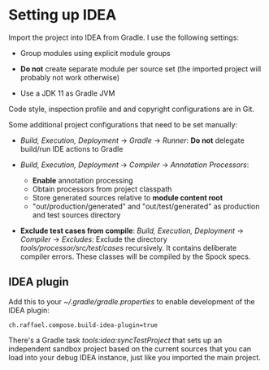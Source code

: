 Setting up IDEA
===============

Import the project into IDEA from Gradle. I use the following settings:

- Group modules using explicit module groups

- **Do not** create separate module per source set (the imported project
  will probably not work otherwise)
  
- Use a JDK 11 as Gradle JVM

Code style, inspection profile and and copyright configurations are in Git.

Some additional project configurations that need to be set manually:

- *Build, Execution, Deployment* → *Gradle* → *Runner*: **Do not** delegate
  build/run IDE actions to Gradle

- *Build, Execution, Deployment* → *Compiler* → *Annotation Processors*:
  
  - **Enable** annotation processing
  - Obtain processors from project classpath
  - Store generated sources relative to **module content root**
  - "out/production/generated" and "out/test/generated" as production and
    test sources directory

- **Exclude test cases from compile**: *Build, Execution, Deployment* →
  *Compiler* → *Excludes*: Exclude the directory
  *tools/processor/src/test/cases* recursively. It contains deliberate
  compiler errors. These classes will be compiled by the Spock specs.


IDEA plugin
-----------

Add this to your *~/.gradle/gradle.properties* to enable development of the
IDEA plugin:

```
ch.raffael.compose.build-idea-plugin=true
```

There's a Gradle task *tools:idea:syncTestProject* that sets up an
independent sandbox project based on the current sources that you can load
into your debug IDEA instance, just like you imported the main project.
